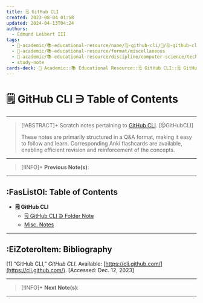 ```yaml
---
title: 🗒️ GitHub CLI
created: 2023-08-04 01:58
updated: 2024-04-13T04:24
authors:
  - Edmund Leibert III
tags:
  - 🔴-academic/📚-educational-resource/name/🗒️-github-cli/🔖/🗒️-github-cli-∋-table-of-contents
  - 🔴-academic/📚-educational-resource/format/miscellaneous
  - 🔴-academic/📚-educational-resource/discipline/computer-science/technology/github-cli
  - study-note
cards-deck: 🔴 Academic::📚 Educational Resource::🗒️ GitHub CLI::🗒️ GitHub CLI ∋ Table of Contents
---
```


# 🗒️ GitHub CLI ∋ Table of Contents

---

> [!ABSTRACT]+ 
> Scratch notes pertaining to [GitHub CLI](https://cli.github.com/). [@GitHubCLI]
> 
> These notes are primarily structured in a Q&A format, making it easy to follow and learn. Corresponding Anki flashcards are available, enabling efficient revision and reinforcement of the concepts.

---

> [!INFO]+ 
> **Previous Note(s)**:
> 

---

## :FasListOl: Table of Contents

- **🗒️ GitHub CLI**
	- [🗒️ GitHub CLI ∋ Folder Note](the-vault/src/🔴%20Academic/📚%20Educational%20resource/Scratch%20notes/🗒️%20GitHub%20CLI/🗒️%20GitHub%20CLI%20∋%20Folder%20Note.md)
	- [Misc. Notes](the-vault/src/🔴%20Academic/📚%20Educational%20resource/Scratch%20notes/🗒️%20GitHub%20CLI/Misc.%20Notes.md)

---

## :EiZoteroItem: Bibliography

\[1\]
“GitHub CLI,” _GitHub CLI_. Available: [https://cli.github.com/](https://cli.github.com/). [Accessed: Dec. 12, 2023]

---

> [!INFO]+
> **Next Note(s)**:
> 

---

